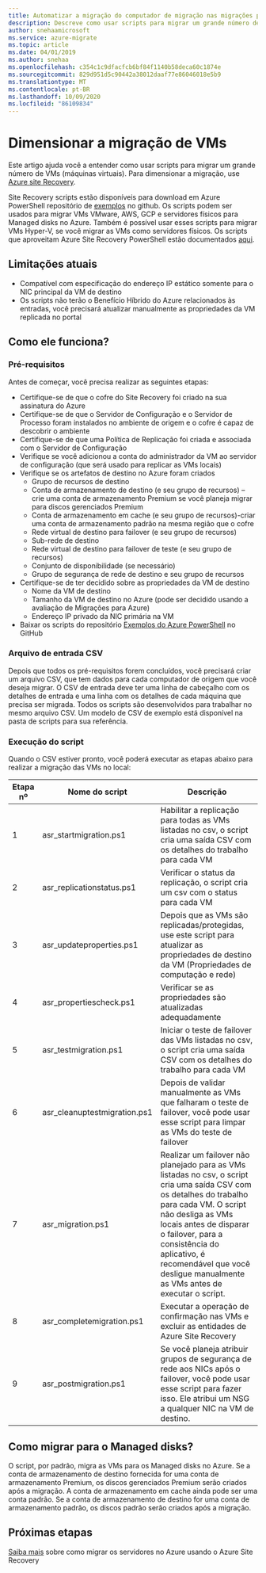 ```yaml
---
title: Automatizar a migração do computador de migração nas migrações para Azure
description: Descreve como usar scripts para migrar um grande número de computadores nas migrações para Azure
author: snehaamicrosoft
ms.service: azure-migrate
ms.topic: article
ms.date: 04/01/2019
ms.author: snehaa
ms.openlocfilehash: c354c1c9dfacfcb6bf84f1140b58deca60c1874e
ms.sourcegitcommit: 829d951d5c90442a38012daaf77e86046018e5b9
ms.translationtype: MT
ms.contentlocale: pt-BR
ms.lasthandoff: 10/09/2020
ms.locfileid: "86109834"
---
```

# <a name="scale-migration-of-vms"></a>Dimensionar a migração de VMs 

Este artigo ajuda você a entender como usar scripts para migrar um grande número de VMs (máquinas virtuais). Para dimensionar a migração, use [Azure site Recovery](../site-recovery/site-recovery-overview.md). 

Site Recovery scripts estão disponíveis para download em Azure PowerShell repositório de [exemplos](https://github.com/Azure/azure-docs-powershell-samples/tree/master/azure-migrate/migrate-at-scale-with-site-recovery) no github. Os scripts podem ser usados para migrar VMs VMware, AWS, GCP e servidores físicos para Managed disks no Azure. Também é possível usar esses scripts para migrar VMs Hyper-V, se você migrar as VMs como servidores físicos. Os scripts que aproveitam Azure Site Recovery PowerShell estão documentados [aqui](../site-recovery/vmware-azure-disaster-recovery-powershell.md).

## <a name="current-limitations"></a>Limitações atuais
- Compatível com especificação do endereço IP estático somente para o NIC principal da VM de destino
- Os scripts não terão o Benefício Híbrido do Azure relacionados às entradas, você precisará atualizar manualmente as propriedades da VM replicada no portal

## <a name="how-does-it-work"></a>Como ele funciona?

### <a name="prerequisites"></a>Pré-requisitos
Antes de começar, você precisa realizar as seguintes etapas:
- Certifique-se de que o cofre do Site Recovery foi criado na sua assinatura do Azure
- Certifique-se de que o Servidor de Configuração e o Servidor de Processo foram instalados no ambiente de origem e o cofre é capaz de descobrir o ambiente
- Certifique-se de que uma Política de Replicação foi criada e associada com o Servidor de Configuração
- Verifique se você adicionou a conta do administrador da VM ao servidor de configuração (que será usado para replicar as VMs locais)
- Verifique se os artefatos de destino no Azure foram criados
    - Grupo de recursos de destino
    - Conta de armazenamento de destino (e seu grupo de recursos) – crie uma conta de armazenamento Premium se você planeja migrar para discos gerenciados Premium
    - Conta de armazenamento em cache (e seu grupo de recursos)-criar uma conta de armazenamento padrão na mesma região que o cofre
    - Rede virtual de destino para failover (e seu grupo de recursos)
    - Sub-rede de destino
    - Rede virtual de destino para failover de teste (e seu grupo de recursos)
    - Conjunto de disponibilidade (se necessário)
    - Grupo de segurança de rede de destino e seu grupo de recursos
- Certifique-se de ter decidido sobre as propriedades da VM de destino
    - Nome da VM de destino
    - Tamanho da VM de destino no Azure (pode ser decidido usando a avaliação de Migrações para Azure)
    - Endereço IP privado da NIC primária na VM
- Baixar os scripts do repositório [Exemplos do Azure PowerShell](https://github.com/Azure/azure-docs-powershell-samples/tree/master/azure-migrate/migrate-at-scale-with-site-recovery) no GitHub

### <a name="csv-input-file"></a>Arquivo de entrada CSV
Depois que todos os pré-requisitos forem concluídos, você precisará criar um arquivo CSV, que tem dados para cada computador de origem que você deseja migrar. O CSV de entrada deve ter uma linha de cabeçalho com os detalhes de entrada e uma linha com os detalhes de cada máquina que precisa ser migrada. Todos os scripts são desenvolvidos para trabalhar no mesmo arquivo CSV. Um modelo de CSV de exemplo está disponível na pasta de scripts para sua referência.

### <a name="script-execution"></a>Execução do script
Quando o CSV estiver pronto, você poderá executar as etapas abaixo para realizar a migração das VMs no local:

**Etapa nº** | **Nome do script** | **Descrição**
--- | --- | ---
1 | asr_startmigration.ps1 | Habilitar a replicação para todas as VMs listadas no csv, o script cria uma saída CSV com os detalhes do trabalho para cada VM
2 | asr_replicationstatus.ps1 | Verificar o status da replicação, o script cria um csv com o status para cada VM
3 | asr_updateproperties.ps1 | Depois que as VMs são replicadas/protegidas, use este script para atualizar as propriedades de destino da VM (Propriedades de computação e rede)
4 | asr_propertiescheck.ps1 | Verificar se as propriedades são atualizadas adequadamente
5 | asr_testmigration.ps1 |  Iniciar o teste de failover das VMs listadas no csv, o script cria uma saída CSV com os detalhes do trabalho para cada VM
6 | asr_cleanuptestmigration.ps1 | Depois de validar manualmente as VMs que falharam o teste de failover, você pode usar esse script para limpar as VMs do teste de failover
7 | asr_migration.ps1 | Realizar um failover não planejado para as VMs listadas no csv, o script cria uma saída CSV com os detalhes do trabalho para cada VM. O script não desliga as VMs locais antes de disparar o failover, para a consistência do aplicativo, é recomendável que você desligue manualmente as VMs antes de executar o script.
8 | asr_completemigration.ps1 | Executar a operação de confirmação nas VMs e excluir as entidades de Azure Site Recovery
9 | asr_postmigration.ps1 | Se você planeja atribuir grupos de segurança de rede aos NICs após o failover, você pode usar esse script para fazer isso. Ele atribui um NSG a qualquer NIC na VM de destino.

## <a name="how-to-migrate-to-managed-disks"></a>Como migrar para o Managed disks?
O script, por padrão, migra as VMs para os Managed disks no Azure. Se a conta de armazenamento de destino fornecida for uma conta de armazenamento Premium, os discos gerenciados Premium serão criados após a migração. A conta de armazenamento em cache ainda pode ser uma conta padrão. Se a conta de armazenamento de destino for uma conta de armazenamento padrão, os discos padrão serão criados após a migração. 

## <a name="next-steps"></a>Próximas etapas

[Saiba mais](../site-recovery/migrate-tutorial-on-premises-azure.md) sobre como migrar os servidores no Azure usando o Azure Site Recovery
